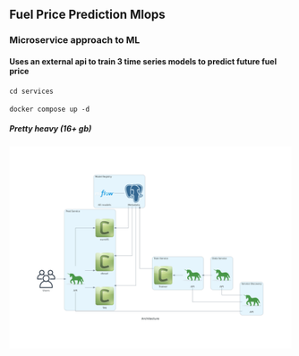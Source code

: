 ## Fuel Price Prediction Mlops

### Microservice approach to ML
#### Uses an external api to train 3 time series models to predict future fuel price

    cd services

    docker compose up -d

##### Pretty heavy (16+ gb)

![alt-text](architecture.png)



